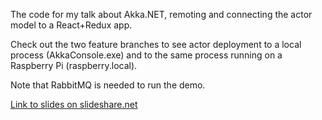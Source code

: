 The code for my talk about Akka.NET, remoting and connecting the actor model to a React+Redux app.

Check out the two feature branches to see actor deployment to a local process (AkkaConsole.exe) and to the same process running on a Raspberry Pi (raspberry.local).

Note that RabbitMQ is needed to run the demo.

[Link to slides on slideshare.net](https://www.slideshare.net/paulinfrancis/akka-dotnet-presentation-ndc-2017)
